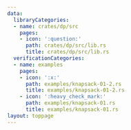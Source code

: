 ```yaml
---
data:
  libraryCategories:
  - name: crates/dp/src
    pages:
    - icon: ':question:'
      path: crates/dp/src/lib.rs
      title: crates/dp/src/lib.rs
  verificationCategories:
  - name: examples
    pages:
    - icon: ':x:'
      path: examples/knapsack-01-2.rs
      title: examples/knapsack-01-2.rs
    - icon: ':heavy_check_mark:'
      path: examples/knapsack-01.rs
      title: examples/knapsack-01.rs
layout: toppage
---
```

